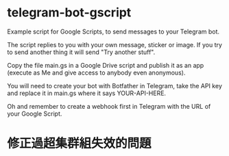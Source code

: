 # telegram-bot-gscript
Example script for Google Scripts, to send messages to your Telegram bot.

The script replies to you with your own message, sticker or image. If you try to send another thing it will send "Try another stuff".

Copy the file main.gs in a Google Drive script and publish it as an app (execute as Me and give access to anybody even anonymous).

You will need to create your bot with Botfather in Telegram, take the API key and replace it in main.gs where it says YOUR-API-HERE.

Oh and remember to create a webhook first in Telegram with the URL of your Google Script.

# 修正過超集群組失效的問題
